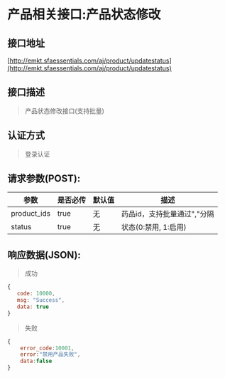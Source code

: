 # 产品相关接口:产品状态修改

## 接口地址

[http://emkt.sfaessentials.com/aj/product/updatestatus](http://emkt.sfaessentials.com/aj/product/updatestatus)

## 接口描述

> 产品状态修改接口(支持批量)

## 认证方式

> 登录认证

## 请求参数(POST):

| 参数 | 是否必传 | 默认值 |  描述 | 
| ---- | ----- | ----- | ----- | 
| product_ids | true | 无 | 药品id，支持批量通过","分隔 | 
| status | true | 无 | 状态(0:禁用, 1:启用) | 


## 响应数据(JSON):
> 成功

```javascript
{
   code: 10000,
   msg: "Success",
   data: true
}
```
> 失败 

```javascript
{
    error_code:10001,
    error:"禁用产品失败",
    data:false
}
```
